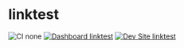 # linktest

![CI none](https://img.shields.io/badge/ci-none-orange.svg)
[![Dashboard linktest](https://img.shields.io/badge/dashboard-linktest-yellow.svg)](https://dashboard.pantheon.io/sites/84472584-3375-43a5-8a0c-2939b82ed9bf#dev/code)
[![Dev Site linktest](https://img.shields.io/badge/site-linktest-blue.svg)](http://dev-linktest.pantheonsite.io/)